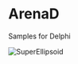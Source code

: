 # ArenaD
Samples for Delphi

![SuperEllipsoid](https://user-images.githubusercontent.com/66052716/232076096-9e10a816-958f-45d8-8b87-5f772986ee4c.jpg)

